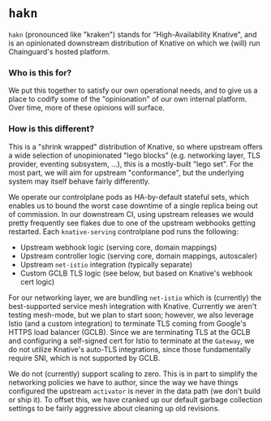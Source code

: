 # `hakn`

`hakn` (pronounced like "kraken") stands for "High-Availability Knative", and is
an opinionated downstream distribution of Knative on which we (will) run
Chainguard's hosted platform.

### Who is this for?

We put this together to satisfy our own operational needs, and to give us a
place to codify some of the "opinionation" of our own internal platform.  Over
time, more of these opinions will surface.

### How is this different?

This is a "shrink wrapped" distribution of Knative, so where upstream offers a
wide selection of unopinionated "lego blocks" (e.g. networking layer, TLS
provider, eventing subsystem, ...), this is a mostly-built "lego set".  For the
most part, we will aim for upstream "conformance", but the underlying system may
itself behave fairly differently.

We operate our controlplane pods as HA-by-default stateful sets, which enables
us to bound the worst case downtime of a single replica being out of commission.
In our downstream CI, using upstream releases we would pretty frequently see
flakes due to one of the upstream webhooks getting restarted.  Each
`knative-serving` controlplane pod runs the following:
 - Upstream webhook logic (serving core, domain mappings)
 - Upstream controller logic (serving core, domain mappings, autoscaler)
 - Upstream `net-istio` integration (typically separate)
 - Custom GCLB TLS logic (see below, but based on Knative's webhook cert logic)

For our networking layer, we are bundling `net-istio` which is (currently) the
best-supported service mesh integration with Knative.  Currently we aren't
testing mesh-mode, but we plan to start soon; however, we also leverage Istio
(and a custom integration) to terminate TLS coming from Google's HTTPS load
balancer (GCLB).  Since we are terminating TLS at the GCLB and configuring a
self-signed cert for Istio to terminate at the `Gateway`, we do not utilize
Knative's auto-TLS integrations, since those fundamentally require SNI, which is
not supported by GCLB.

We do not (currently) support scaling to zero.  This is in part to simplify the
networking policies we have to author, since the way we have things configured
the upstream `activator` is never in the data path (we don't build or ship it).
To offset this, we have cranked up our default garbage collection settings to be
fairly aggressive about cleaning up old revisions.

